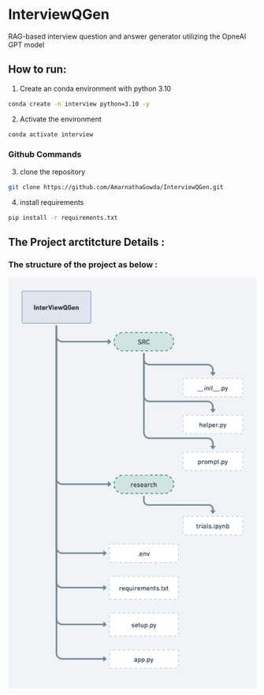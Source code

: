 # InterviewQGen
RAG-based interview question and answer generator utilizing the OpneAI GPT model


## How to run:

1. Create an conda environment with python 3.10

```bash
conda create -n interview python=3.10 -y

```

2. Activate the environment

```bash
conda activate interview

```

### Github Commands 

3. clone the repository

```bash
git clone https://github.com/AmarnathaGowda/InterviewQGen.git
```

4. install requirements

```bash
pip install -r requirements.txt

```

## The Project arctitcture Details :

### The structure of the project as below :

![alt text](https://github.com/AmarnathaGowda/InterviewQGen/blob/main/Doc/InterViewQGen.png)







